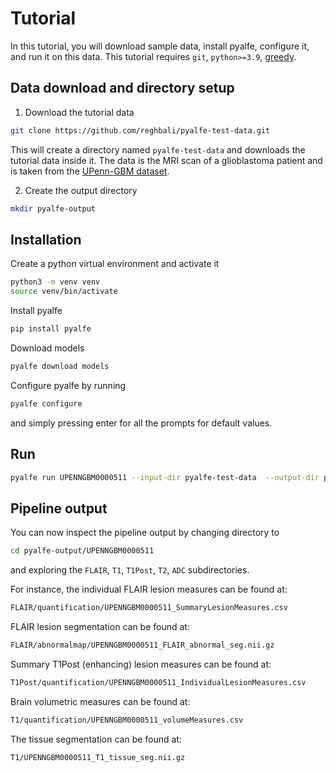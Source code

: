 # Tutorial

In this tutorial, you will download sample data, install pyalfe, configure it, and run it on this data.
This tutorial requires `git`, `python>=3.9`, [greedy](https://sourceforge.net/projects/greedy-reg/files/).


## Data download and directory setup

1. Download the tutorial data
```bash
git clone https://github.com/reghbali/pyalfe-test-data.git
```
This will create a directory named `pyalfe-test-data` and downloads the tutorial
data inside it. The data is the MRI scan of a glioblastoma patient and is
taken from the [UPenn-GBM dataset](https://www.nature.com/articles/s41597-022-01560-7).

2. Create the output directory
```bash
mkdir pyalfe-output
```

## Installation

Create a python virtual environment and activate it
```bash
python3 -m venv venv
source venv/bin/activate
```

Install pyalfe
```bash
pip install pyalfe
```

Download models
```bash
pyalfe download models
```

Configure pyalfe by running
```bash
pyalfe configure
```
and simply pressing enter for all the prompts for default values.

## Run
```bash
pyalfe run UPENNGBM0000511 --input-dir pyalfe-test-data  --output-dir pyalfe-output
```

## Pipeline output
You can now inspect the pipeline output by changing directory to

```bash
cd pyalfe-output/UPENNGBM0000511
```
and exploring the `FLAIR`, `T1`, `T1Post`, `T2`, `ADC` subdirectories.

For instance, the individual FLAIR lesion measures can be found at:
```bash
FLAIR/quantification/UPENNGBM0000511_SummaryLesionMeasures.csv
```

FLAIR lesion segmentation can be found at:
```bash
FLAIR/abnormalmap/UPENNGBM0000511_FLAIR_abnormal_seg.nii.gz
```

Summary T1Post (enhancing) lesion measures can be found at:
```bash
T1Post/quantification/UPENNGBM0000511_IndividualLesionMeasures.csv
```

Brain volumetric measures can be found at:
```bash
T1/quantification/UPENNGBM0000511_volumeMeasures.csv
```

The tissue segmentation can be found at:
```bash
T1/UPENNGBM0000511_T1_tissue_seg.nii.gz
```

